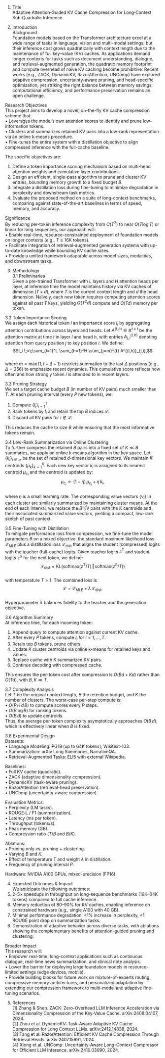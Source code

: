 1. Title  
Adaptive Attention‐Guided KV Cache Compression for Long‐Context Sub‐Quadratic Inference  

2. Introduction  
Background  
Foundation models based on the Transformer architecture excel at a wide range of tasks in language, vision and multi-modal settings, but their inference cost grows quadratically with context length due to the maintenance of full key–value (KV) caches. As applications demand longer contexts for tasks such as document understanding, dialogue, and retrieval-augmented generation, the quadratic memory footprint and compute overhead of naïve KV caching become prohibitive. Recent works (e.g., ZACK, DynamicKV, RazorAttention, UNComp) have explored adaptive compression, uncertainty-aware pruning, and head-specific optimization, yet striking the right balance between memory savings, computational efficiency, and performance preservation remains an open challenge.

Research Objectives  
This project aims to develop a novel, on-the-fly KV cache compression scheme that:  
• Leverages the model’s own attention scores to identify and prune low-information tokens.  
• Clusters and summarizes retained KV pairs into a low-rank representation via an online k-means procedure.  
• Fine-tunes the entire system with a distillation objective to align compressed inference with the full-cache baseline.  

The specific objectives are:  
1. Define a token importance scoring mechanism based on multi-head attention weights and cumulative layer contributions.  
2. Design an efficient, single-pass algorithm to prune and cluster KV entries, bounding memory growth to a fixed budget $B$.  
3. Integrate a distillation loss during fine-tuning to minimize degradation in perplexity and downstream task metrics.  
4. Evaluate the proposed method on a suite of long-context benchmarks, comparing against state-of-the-art baselines in terms of speed, memory, and accuracy.  

Significance  
By reducing per-token inference complexity from $O(T^2)$ to near $O(T\log T)$ or linear for long sequences, our approach will:  
• Enable real-time, resource-constrained deployment of foundation models on longer contexts (e.g., $T\ge 16$K tokens).  
• Facilitate integration of retrieval-augmented generation systems with up-to-date knowledge while bounding KV cache sizes.  
• Provide a unified framework adaptable across model sizes, modalities, and downstream tasks.  

3. Methodology  
3.1 Preliminaries  
Given a pre-trained Transformer with $L$ layers and $H$ attention heads per layer, at inference time the model maintains history via KV caches of dimension $(T\times d)$, where $T$ is the current context length and $d$ the head dimension. Naïvely, each new token requires computing attention scores against all past $T$ keys, yielding $O(T^2d)$ compute and $O(Td)$ memory per token.  

3.2 Token Importance Scoring  
We assign each historical token $i$ an importance score $I_i$ by aggregating attention contributions across layers and heads. Let $A^{(l,h)}\in\mathbb{R}^{t\times t}$ be the attention matrix at time $t$ in layer $l$ and head $h$, with entries $A^{(l,h)}_{j,i}$ denoting attention from query position $j$ to key position $i$. We define:  
$$I_i \;=\;\sum_{l=1}^L \sum_{h=1}^H \sum_{j=m}^{t} A^{(l,h)}_{j,i},$$  
where $m=\max(1,t-\Delta+1)$ restricts summation to the last $\Delta$ positions (e.g., $\Delta=256$) to emphasize recent dynamics. This cumulative score reflects how often and how strongly token $i$ is attended to in recent layers.

3.3 Pruning Strategy  
We set a target cache budget $B$ (in number of KV pairs) much smaller than $T$. At each pruning interval (every $P$ new tokens), we:  
1. Compute $\{I_i\}_{i=1}^T$.  
2. Rank tokens by $I_i$ and retain the top $B$ indices $\mathcal{S}$.  
3. Discard all KV pairs for $i\notin\mathcal{S}$.  

This reduces the cache to size $B$ while ensuring that the most informative tokens remain.  

3.4 Low-Rank Summarization via Online Clustering  
To further compress the retained $B$ pairs into a fixed set of $K\ll B$ summaries, we apply an online k-means algorithm in the key space. Let $\{k_i\}_{i\in\mathcal{S}}$ be the set of retained $d$-dimensional key vectors. We maintain $K$ centroids $\{\mu_k\}_{k=1}^K$. Each new key vector $k_i$ is assigned to its nearest centroid $\mu_{c_i}$ and the centroid is updated by:  
$$\mu_{c_i} \leftarrow (1-\eta)\,\mu_{c_i} + \eta\,k_i,$$  
where $\eta$ is a small learning rate. The corresponding value vectors $\{v_i\}$ in each cluster are similarly summarized by maintaining cluster means. At the end of each interval, we replace the $B$ KV pairs with the $K$ centroids and their associated summarized value vectors, yielding a compact, low-rank sketch of past context.  

3.5 Fine-Tuning with Distillation  
To mitigate performance loss from compression, we fine-tune the model parameters $\theta$ on a mixed objective: the standard maximum likelihood loss $\mathcal{L}_{\mathrm{MLE}}$ plus a distillation loss $\mathcal{L}_{\mathrm{dist}}$ that aligns the student (compressed) logits with the teacher (full-cache) logits. Given teacher logits $z^{\mathrm{T}}$ and student logits $z^{\mathrm{S}}$ for the next token, we define:  
$$\mathcal{L}_{\mathrm{dist}} = \mathrm{KL}\bigl(\mathrm{softmax}(z^{\mathrm{T}}/T)\,\Vert\,\mathrm{softmax}(z^{\mathrm{S}}/T)\bigr)$$  
with temperature $T>1$. The combined loss is  
$$\mathcal{L} = \mathcal{L}_{\mathrm{MLE}} + \lambda\,\mathcal{L}_{\mathrm{dist}}.$$  
Hyperparameter $\lambda$ balances fidelity to the teacher and the generation objective.

3.6 Algorithm Summary  
At inference time, for each incoming token:  
1. Append query to compute attention against current KV cache.  
2. After every $P$ tokens, compute $I_i$ for $i=1,\dots,T$.  
3. Retain top $B$ tokens, prune others.  
4. Update $K$ cluster centroids via online k-means for retained keys and values.  
5. Replace cache with $K$ summarized KV pairs.  
6. Continue decoding with compressed cache.  

This ensures the per-token cost after compression is $O(Bd + Kd)$ rather than $O(Td)$, with $B,K\ll T$.

3.7 Complexity Analysis  
Let $T$ be the original context length, $B$ the retention budget, and $K$ the number of clusters. The worst-case per-step compute is:  
• $O(P\,H\,d\,B)$ to compute scores every $P$ steps.  
• $O(B\log B)$ for ranking tokens.  
• $O(B\,d)$ to update centroids.  
Thus, the average per-token complexity asymptotically approaches $O(B\,d)$, which is effectively linear when $B$ is fixed.

3.8 Experimental Design  
Datasets:  
• Language Modeling: PG19 (up to 64K tokens), Wikitext-103.  
• Summarization: arXiv Long Summaries, NarrativeQA.  
• Retrieval-Augmented Tasks: ELI5 with external Wikipedia.  

Baselines:  
• Full KV cache (quadratic).  
• ZACK (adaptive dimensionality compression).  
• DynamicKV (task-aware pruning).  
• RazorAttention (retrieval-head preservation).  
• UNComp (uncertainty-aware compression).  

Evaluation Metrics:  
• Perplexity (LM tasks).  
• ROUGE‐L / F1 (summarization).  
• Latency (ms per token).  
• Throughput (tokens/s).  
• Peak memory (GB).  
• Compression ratio ($T/B$ and $B/K$).  

Ablations:  
• Pruning only vs. pruning + clustering.  
• Varying $B$ and $K$.  
• Effect of temperature $T$ and weight $\lambda$ in distillation.  
• Frequency of pruning interval $P$.  

Hardware: NVIDIA A100 GPUs, mixed-precision (FP16).  

4. Expected Outcomes & Impact  
We anticipate the following outcomes:  
1. 2–5× speedups in throughput on long-sequence benchmarks (16K–64K tokens) compared to full cache inference.  
2. Memory reduction of 80–90% for KV caches, enabling inference on constrained hardware (e.g., single A100 with 40 GB).  
3. Minimal performance degradation: <1% increase in perplexity, <1 ROUGE point drop on summarization tasks.  
4. Demonstration of adaptive behavior across diverse tasks, with ablations showing the complementary benefits of attention-guided pruning and clustering.  

Broader Impact  
This research will:  
• Empower real-time, long-context applications such as continuous dialogue, real-time news summarization, and clinical note analysis.  
• Lower the barrier for deploying large foundation models in resource-limited settings (edge devices, mobile).  
• Provide building blocks for future work on mixture-of-experts routing, compressive memory architectures, and personalized adaptation by extending our compression framework to multi-modal and adaptive fine-tuning scenarios.  

5. References  
[1] Zhang & Shen. ZACK: Zero-Overhead LLM Inference Acceleration via Dimensionality Compression of the Key-Value Cache. arXiv:2408.04107, 2024.  
[2] Zhou et al. DynamicKV: Task-Aware Adaptive KV Cache Compression for Long Context LLMs. arXiv:2412.14838, 2024.  
[3] Tang et al. RazorAttention: Efficient KV Cache Compression Through Retrieval Heads. arXiv:2407.15891, 2024.  
[4] Xiong et al. UNComp: Uncertainty-Aware Long-Context Compressor for Efficient LLM Inference. arXiv:2410.03090, 2024.